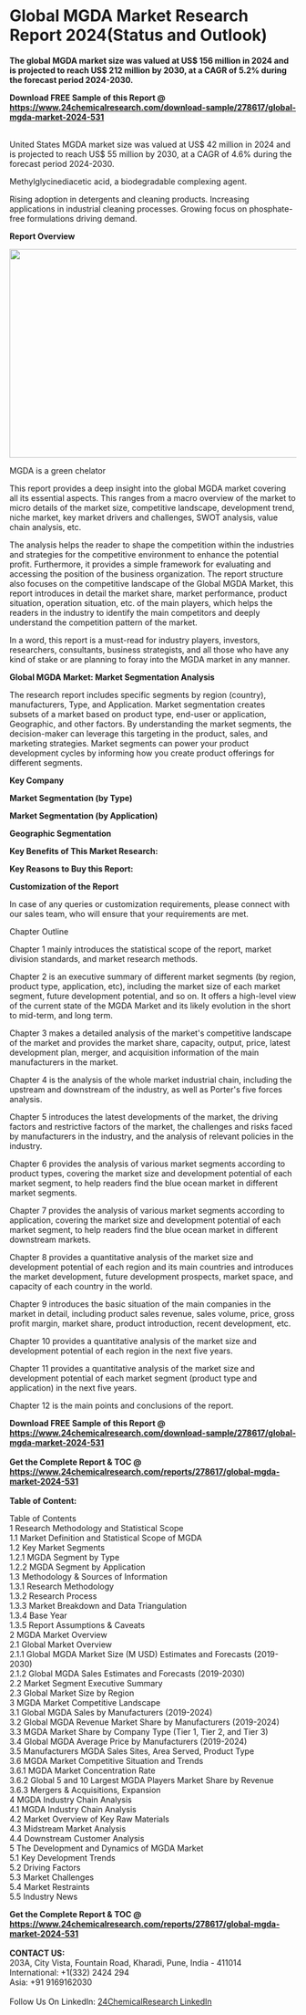 <h1>Global MGDA Market Research Report 2024(Status and Outlook)</h1><p><strong>The global MGDA market size was valued at US$ 156 million in 2024 and is projected to reach US$ 212 million by 2030, at a CAGR of 5.2% during the forecast period 2024-2030.</strong></p><p>
</p><p></p><div><b>Download FREE Sample of this Report @ 
            <a href="https://www.24chemicalresearch.com/download-sample/278617/global-mgda-market-2024-531">
            https://www.24chemicalresearch.com/download-sample/278617/global-mgda-market-2024-531</a></b></div><br><p>
</p><p>
United States MGDA market size was valued at US$ 42 million in 2024 and is projected to reach US$ 55 million by 2030, at a CAGR of 4.6% during the forecast period 2024-2030.</p><p>
</p><p>
Methylglycinediacetic acid, a biodegradable complexing agent.</p><p>
</p><p>
Rising adoption in detergents and cleaning products. Increasing applications in industrial cleaning processes. Growing focus on phosphate-free formulations driving demand.</p><p>
</p><p>
<strong>Report Overview</strong></p><p>
</p><p><img alt="" src="https://24chemicalresearch.com/assets/report-images/globalMGDAmarket.png" style="height:366px; width:731px"></p><p>
MGDA is a green chelator</p><p>
This report provides a deep insight into the global MGDA market covering all its essential aspects. This ranges from a macro overview of the market to micro details of the market size, competitive landscape, development trend, niche market, key market drivers and challenges, SWOT analysis, value chain analysis, etc.</p><p>
The analysis helps the reader to shape the competition within the industries and strategies for the competitive environment to enhance the potential profit. Furthermore, it provides a simple framework for evaluating and accessing the position of the business organization. The report structure also focuses on the competitive landscape of the Global MGDA Market, this report introduces in detail the market share, market performance, product situation, operation situation, etc. of the main players, which helps the readers in the industry to identify the main competitors and deeply understand the competition pattern of the market.</p><p>
In a word, this report is a must-read for industry players, investors, researchers, consultants, business strategists, and all those who have any kind of stake or are planning to foray into the MGDA market in any manner.</p><p>
<strong>Global MGDA Market: Market Segmentation Analysis</strong></p><p>
The research report includes specific segments by region (country), manufacturers, Type, and Application. Market segmentation creates subsets of a market based on product type, end-user or application, Geographic, and other factors. By understanding the market segments, the decision-maker can leverage this targeting in the product, sales, and marketing strategies. Market segments can power your product development cycles by informing how you create product offerings for different segments.</p><p>
<strong>Key Company</strong></p><p>
</p><p>
</p><p><strong>Market Segmentation (by Type)</strong></p><p>
</p><p>
</p><p></p><p>
<strong>Market Segmentation (by Application)</strong></p><p>
</p><p>
</p><p></p><p>
<strong>Geographic Segmentation</strong></p><p>
</p><p>
</p><p></p><p>
<strong>Key Benefits of This Market Research:</strong></p><p>
</p><p>
</p><p></p><p>
<strong>Key Reasons to Buy this Report:</strong></p><p>
</p><p>
</p><p><strong>Customization of the Report</strong></p><p>
In case of any queries or customization requirements, please connect with our sales team, who will ensure that your requirements are met.</p><p>
Chapter Outline</p><p>
Chapter 1 mainly introduces the statistical scope of the report, market division standards, and market research methods.</p><p>
</p><p>
Chapter 2 is an executive summary of different market segments (by region, product type, application, etc), including the market size of each market segment, future development potential, and so on. It offers a high-level view of the current state of the MGDA Market and its likely evolution in the short to mid-term, and long term.</p><p>
</p><p>
Chapter 3 makes a detailed analysis of the market's competitive landscape of the market and provides the market share, capacity, output, price, latest development plan, merger, and acquisition information of the main manufacturers in the market.</p><p>
</p><p>
Chapter 4 is the analysis of the whole market industrial chain, including the upstream and downstream of the industry, as well as Porter's five forces analysis.</p><p>
</p><p>
Chapter 5 introduces the latest developments of the market, the driving factors and restrictive factors of the market, the challenges and risks faced by manufacturers in the industry, and the analysis of relevant policies in the industry.</p><p>
</p><p>
Chapter 6 provides the analysis of various market segments according to product types, covering the market size and development potential of each market segment, to help readers find the blue ocean market in different market segments.</p><p>
</p><p>
Chapter 7 provides the analysis of various market segments according to application, covering the market size and development potential of each market segment, to help readers find the blue ocean market in different downstream markets.</p><p>
</p><p>
Chapter 8 provides a quantitative analysis of the market size and development potential of each region and its main countries and introduces the market development, future development prospects, market space, and capacity of each country in the world.</p><p>
</p><p>
Chapter 9 introduces the basic situation of the main companies in the market in detail, including product sales revenue, sales volume, price, gross profit margin, market share, product introduction, recent development, etc.</p><p>
</p><p>
Chapter 10 provides a quantitative analysis of the market size and development potential of each region in the next five years.</p><p>
</p><p>
Chapter 11 provides a quantitative analysis of the market size and development potential of each market segment (product type and application) in the next five years.</p><p>
</p><p>
Chapter 12 is the main points and conclusions of the report.</p><div><b>Download FREE Sample of this Report @ 
            <a href="https://www.24chemicalresearch.com/download-sample/278617/global-mgda-market-2024-531">
            https://www.24chemicalresearch.com/download-sample/278617/global-mgda-market-2024-531</a></b></div><br><div><b>Get the Complete Report & TOC @ 
            <a href="https://www.24chemicalresearch.com/reports/278617/global-mgda-market-2024-531">
            https://www.24chemicalresearch.com/reports/278617/global-mgda-market-2024-531</a></b></div><br>
            <b>Table of Content:</b><p>Table of Contents<br />
1 Research Methodology and Statistical Scope<br />
1.1 Market Definition and Statistical Scope of MGDA<br />
1.2 Key Market Segments<br />
1.2.1 MGDA Segment by Type<br />
1.2.2 MGDA Segment by Application<br />
1.3 Methodology & Sources of Information<br />
1.3.1 Research Methodology<br />
1.3.2 Research Process<br />
1.3.3 Market Breakdown and Data Triangulation<br />
1.3.4 Base Year<br />
1.3.5 Report Assumptions & Caveats<br />
2 MGDA Market Overview<br />
2.1 Global Market Overview<br />
2.1.1 Global MGDA Market Size (M USD) Estimates and Forecasts (2019-2030)<br />
2.1.2 Global MGDA Sales Estimates and Forecasts (2019-2030)<br />
2.2 Market Segment Executive Summary<br />
2.3 Global Market Size by Region<br />
3 MGDA Market Competitive Landscape<br />
3.1 Global MGDA Sales by Manufacturers (2019-2024)<br />
3.2 Global MGDA Revenue Market Share by Manufacturers (2019-2024)<br />
3.3 MGDA Market Share by Company Type (Tier 1, Tier 2, and Tier 3)<br />
3.4 Global MGDA Average Price by Manufacturers (2019-2024)<br />
3.5 Manufacturers MGDA Sales Sites, Area Served, Product Type<br />
3.6 MGDA Market Competitive Situation and Trends<br />
3.6.1 MGDA Market Concentration Rate<br />
3.6.2 Global 5 and 10 Largest MGDA Players Market Share by Revenue<br />
3.6.3 Mergers & Acquisitions, Expansion<br />
4 MGDA Industry Chain Analysis<br />
4.1 MGDA Industry Chain Analysis<br />
4.2 Market Overview of Key Raw Materials<br />
4.3 Midstream Market Analysis<br />
4.4 Downstream Customer Analysis<br />
5 The Development and Dynamics of MGDA Market <br />
5.1 Key Development Trends<br />
5.2 Driving Factors<br />
5.3 Market Challenges<br />
5.4 Market Restraints<br />
5.5 Industry News<br />
</p><div><b>Get the Complete Report & TOC @ 
            <a href="https://www.24chemicalresearch.com/reports/278617/global-mgda-market-2024-531">
            https://www.24chemicalresearch.com/reports/278617/global-mgda-market-2024-531</a></b></div><br><b>CONTACT US:</b><br>
            203A, City Vista, Fountain Road, Kharadi, Pune, India - 411014<br>
            International: +1(332) 2424 294<br>
            Asia: +91 9169162030 <br><br>
            Follow Us On LinkedIn: <a href="https://www.linkedin.com/company/24chemicalresearch/">24ChemicalResearch LinkedIn</a>